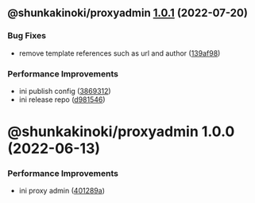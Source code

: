 ## @shunkakinoki/proxyadmin [1.0.1](https://github.com/shunkakinoki/contracts/compare/@shunkakinoki/proxyadmin@1.0.0...@shunkakinoki/proxyadmin@1.0.1) (2022-07-20)

### Bug Fixes

- remove template references such as url and author ([139af98](https://github.com/shunkakinoki/contracts/commit/139af98ef46346d25875224520c58502befa44c1))

### Performance Improvements

- ini publish config ([3869312](https://github.com/shunkakinoki/contracts/commit/3869312ec4a979930e54bacb6ebae3d2078818cd))
- ini release repo ([d981546](https://github.com/shunkakinoki/contracts/commit/d981546cf1a440703acee787be764d3afaf053bc))

# @shunkakinoki/proxyadmin 1.0.0 (2022-06-13)

### Performance Improvements

- ini proxy admin ([401289a](https://github.com/shunkakinoki/contracts/commit/401289a5ff5360ce6938c2107b464870ab3c50b4))
